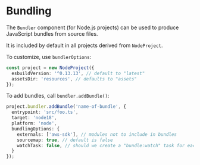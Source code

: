 # Bundling

The `Bundler` component (for Node.js projects) can be used to produce JavaScript
bundles from source files.

It is included by default in all projects derived from `NodeProject`.

To customize, use `bundlerOptions`:

```ts
const project = new NodeProject({
  esbuildVersion: '^0.13.13', // default to "latest"
  assetsDir: 'resources', // defaults to "assets"
});
```

To add bundles, call `bundler.addBundle()`:

```ts
project.bundler.addBundle('name-of-bundle', {
  entrypoint: 'src/foo.ts',
  target: 'node18',
  platform: 'node',
  bundlingOptions: {
    externals: ['aws-sdk'], // modules not to include in bundles
    sourcemap: true, // default is false
    watchTask: false, // should we create a "bundle:watch" task for each bundle
  }
});
```
